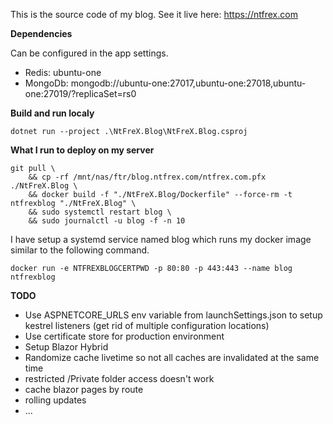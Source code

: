 This is the source code of my blog. See it live here: https://ntfrex.com

**Dependencies**

Can be configured in the app settings.

 - Redis: ubuntu-one
 - MongoDb: mongodb://ubuntu-one:27017,ubuntu-one:27018,ubuntu-one:27019/?replicaSet=rs0

**Build and run localy**

```
dotnet run --project .\NtFreX.Blog\NtFreX.Blog.csproj
```

**What I run to deploy on my server**

```
git pull \
	&& cp -rf /mnt/nas/ftr/blog.ntfrex.com/ntfrex.com.pfx ./NtFreX.Blog \
	&& docker build -f "./NtFreX.Blog/Dockerfile" --force-rm -t ntfrexblog "./NtFreX.Blog" \
	&& sudo systemctl restart blog \
	&& sudo journalctl -u blog -f -n 10
```

I have setup a systemd service named blog which runs my docker image similar to the following command.
```
docker run -e NTFREXBLOGCERTPWD -p 80:80 -p 443:443 --name blog ntfrexblog
```


**TODO**

 - Use ASPNETCORE_URLS env variable from launchSettings.json to setup kestrel listeners (get rid of multiple configuration locations)
 - Use certificate store for production environment
 - Setup Blazor Hybrid
 - Randomize cache livetime so not all caches are invalidated at the same time
 - restricted /Private folder access doesn't work
 - cache blazor pages by route
 - rolling updates
 - ...